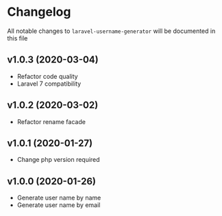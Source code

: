 # Changelog

All notable changes to `laravel-username-generator` will be documented in this file

## v1.0.3 (2020-03-04)
- Refactor code quality
- Laravel 7 compatibility

## v1.0.2 (2020-03-02)

- Refactor rename facade

## v1.0.1 (2020-01-27)

- Change php version required

## v1.0.0 (2020-01-26)

- Generate user name by name
- Generate user name by email

